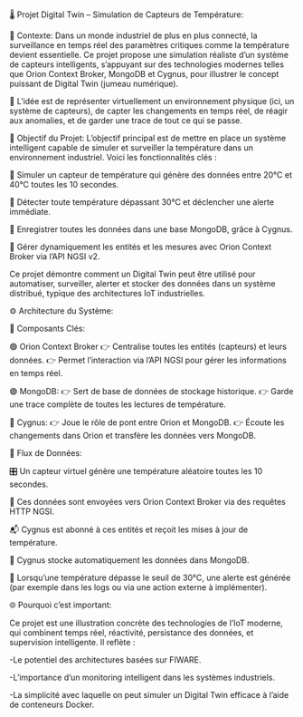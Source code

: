 🌡️ Projet Digital Twin – Simulation de Capteurs de Température:

🚀 Contexte:
Dans un monde industriel de plus en plus connecté, la surveillance en temps réel des paramètres critiques comme la température devient essentielle. Ce projet propose une simulation réaliste d’un système de capteurs intelligents, s’appuyant sur des technologies modernes telles que Orion Context Broker, MongoDB et Cygnus, pour illustrer le concept puissant de Digital Twin (jumeau numérique).

🧠 L’idée est de représenter virtuellement un environnement physique (ici, un système de capteurs), de capter les changements en temps réel, de réagir aux anomalies, et de garder une trace de tout ce qui se passe.

🎯 Objectif du Projet:
L’objectif principal est de mettre en place un système intelligent capable de simuler et surveiller la température dans un environnement industriel. Voici les fonctionnalités clés :

🔁 Simuler un capteur de température qui génère des données entre 20°C et 40°C toutes les 10 secondes.

🚨 Détecter toute température dépassant 30°C et déclencher une alerte immédiate.

🧾 Enregistrer toutes les données dans une base MongoDB, grâce à Cygnus.

🧠 Gérer dynamiquement les entités et les mesures avec Orion Context Broker via l’API NGSI v2.


Ce projet démontre comment un Digital Twin peut être utilisé pour automatiser, surveiller, alerter et stocker des données dans un système distribué, typique des architectures IoT industrielles.


⚙️ Architecture du Système:


🧩 Composants Clés:

🟢 Orion Context Broker
👉 Centralise toutes les entités (capteurs) et leurs données.
👉 Permet l’interaction via l’API NGSI pour gérer les informations en temps réel.

🟣 MongoDB:
👉 Sert de base de données de stockage historique.
👉 Garde une trace complète de toutes les lectures de température.

🔵 Cygnus:
👉 Joue le rôle de pont entre Orion et MongoDB.
👉 Écoute les changements dans Orion et transfère les données vers MongoDB.

🔄 Flux de Données:


🎛️ Un capteur virtuel génère une température aléatoire toutes les 10 secondes.

📡 Ces données sont envoyées vers Orion Context Broker via des requêtes HTTP NGSI.

📬 Cygnus est abonné à ces entités et reçoit les mises à jour de température.

💾 Cygnus stocke automatiquement les données dans MongoDB.

🚨 Lorsqu’une température dépasse le seuil de 30°C, une alerte est générée (par exemple dans les logs ou via une action externe à implémenter).

🌐 Pourquoi c’est important:

Ce projet est une illustration concrète des technologies de l’IoT moderne, qui combinent temps réel, réactivité, persistance des données, et supervision intelligente. Il reflète :

-Le potentiel des architectures basées sur FIWARE.

-L’importance d’un monitoring intelligent dans les systèmes industriels.

-La simplicité avec laquelle on peut simuler un Digital Twin efficace à l’aide de conteneurs Docker.
